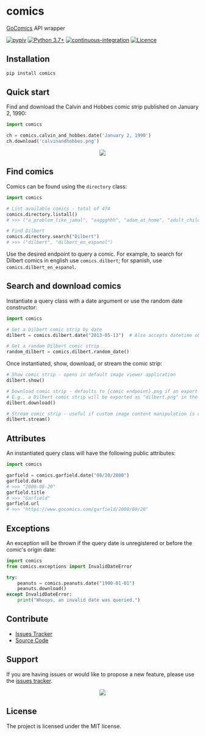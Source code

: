 # comics

[GoComics](https://www.gocomics.com/) API wrapper

[![pypiv](https://img.shields.io/pypi/v/comics.svg)](https://pypi.python.org/pypi/comics)
[![Python 3.7+](https://img.shields.io/badge/python-3.7+-blue.svg)](https://www.python.org/downloads/)
[![continuous-integration](https://github.com/irahorecka/comics/workflows/continuous-integration/badge.svg?branch=main)](https://github.com/irahorecka/comics/actions)
[![Licence](https://img.shields.io/badge/license-MIT-blue.svg)](https://raw.githubusercontent.com/irahorecka/comics/main/LICENSE)

## Installation

```bash
pip install comics
```

## Quick start

Find and download the Calvin and Hobbes comic strip published on January 2, 1990:

```python
import comics

ch = comics.calvin_and_hobbes.date('January 2, 1990')
ch.download('calvinandhobbes.png')
```

<div align="center">
    <img src="docs/calvinandhobbes.png">
</div>

## Find comics

Comics can be found using the `directory` class:

```python
import comics

# List available comics - total of 474
comics.directory.listall()
# >>> ("a_problem_like_jamal", "aaggghhh", "adam_at_home", "adult_children", ... )

# Find Dilbert
comics.directory.search("Dilbert")
# >>> ("dilbert", "dilbert_en_espanol")
```

Use the desired endpoint to query a comic. For example, to search for Dilbert comics in english use `comics.dilbert`; for spanish, use `comics.dilbert_en_espanol`.

## Search and download comics

Instantiate a query class with a date argument or use the random date constructor:

```python
import comics

# Get a Dilbert comic strip by date
dilbert = comics.dilbert.date("2013-05-13")  # Also accepts datetime object

# Get a random Dilbert comic strip
random_dilbert = comics.dilbert.random_date()
```

Once instantiated, show, download, or stream the comic strip:

```python
# Show comic strip - opens in default image viewer application
dilbert.show()

# Download comic strip - defaults to {comic endpoint}.png if an export path is not provided
# E.g., a Dilbert comic strip will be exported as "dilbert.png" in the current working directory
dilbert.download()

# Stream comic strip - useful if custom image content manipulation is desired
dilbert.stream()
```

## Attributes

An instantiated query class will have the following public attributes:

```python
import comics

garfield = comics.garfield.date("08/20/2000")
garfield.date
# >>> "2000-08-20"
garfield.title
# >>> "Garfield"
garfield.url
# >>> "https://www.gocomics.com/garfield/2000/08/20"
```

## Exceptions

An exception will be thrown if the query date is unregistered or before the comic's origin date:

```python
import comics
from comics.exceptions import InvalidDateError

try:
    peanuts = comics.peanuts.date("1900-01-01")
    peanuts.download()
except InvalidDateError:
    print("Whoops, an invalid date was queried.")
```

## Contribute

* [Issues Tracker](https://github.com/irahorecka/comics/issues)
* [Source Code](https://github.com/irahorecka/comics/tree/main/comics)

## Support

If you are having issues or would like to propose a new feature, please use the [issues tracker](https://github.com/irahorecka/comics/issues).

<div align="center">
    <img src="docs/dilbert.png">
</div>

## License

The project is licensed under the MIT license.
